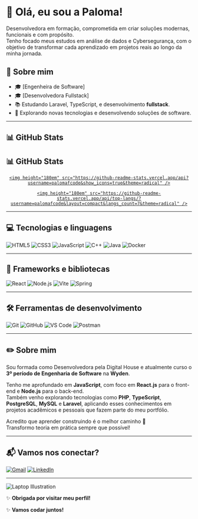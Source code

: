 # 💜 Olá, eu sou a Paloma!

Desenvolvedora em formação, comprometida em criar soluções modernas, funcionais e com propósito.  
Tenho focado meus estudos em análise de dados e Cybersegurança, com o objetivo de transformar cada aprendizado em projetos reais ao longo da minha jornada.

## 📌 Sobre mim

- 🎓 [Engenheira de Software]  
- 🎓 [Desenvolvedora Fullstack]  
- 📚 Estudando Laravel, TypeScript, e desenvolvimento **fullstack**.  
- 🚀 Explorando novas tecnologias e desenvolvendo soluções de software.  


---



## 📊 GitHub Stats
## 📊 GitHub Stats

<div align="center">
  <a href="https://github.com/palomafcode">
  
    <img height="180em" src="https://github-readme-stats.vercel.app/api?username=palomafcode&show_icons=true&theme=radical" />
  
    <img height="180em" src="https://github-readme-stats.vercel.app/api/top-langs/?username=palomafcode&layout=compact&langs_count=7&theme=radical" />
  </a>
</div>



---

## 💻 Tecnologias e linguagens

![HTML5](https://img.shields.io/badge/HTML5-E34F26?style=for-the-badge&logo=html5&logoColor=white)
![CSS3](https://img.shields.io/badge/CSS3-1572B6?style=for-the-badge&logo=css3&logoColor=white)
![JavaScript](https://img.shields.io/badge/JavaScript-F7DF1E?style=for-the-badge&logo=javascript&logoColor=black)
![C++](https://img.shields.io/badge/C++-00599C?style=for-the-badge&logo=c%2B%2B&logoColor=white)
![Java](https://img.shields.io/badge/Java-007396?style=for-the-badge&logo=java&logoColor=white)
![Docker](https://img.shields.io/badge/Docker-2496ED?style=for-the-badge&logo=docker&logoColor=white)

---

## 🚀 Frameworks e bibliotecas

![React](https://img.shields.io/badge/React-20232A?style=for-the-badge&logo=react&logoColor=61DAFB)
![Node.js](https://img.shields.io/badge/Node.js-339933?style=for-the-badge&logo=nodedotjs&logoColor=white)
![Vite](https://img.shields.io/badge/Vite-646CFF?style=for-the-badge&logo=vite&logoColor=white)
![Spring](https://img.shields.io/badge/Spring-6DB33F?style=for-the-badge&logo=spring&logoColor=white)

---

## 🛠️ Ferramentas de desenvolvimento

![Git](https://img.shields.io/badge/Git-F05032?style=for-the-badge&logo=git&logoColor=white)
![GitHub](https://img.shields.io/badge/GitHub-181717?style=for-the-badge&logo=github&logoColor=white)
![VS Code](https://img.shields.io/badge/VS%20Code-007ACC?style=for-the-badge&logo=visual-studio-code&logoColor=white)
![Postman](https://img.shields.io/badge/Postman-FF6C37?style=for-the-badge&logo=postman&logoColor=white)

---

## ✏️ Sobre mim

Sou formada como Desenvolvedora pela Digital House e atualmente curso o **3º período de Engenharia de Software** na **Wyden**.

Tenho me aprofundado em **JavaScript**, com foco em **React.js** para o front-end e **Node.js** para o back-end.  
Também venho explorando tecnologias como **PHP**, **TypeScript**, **PostgreSQL**, **MySQL** e **Laravel**, aplicando esses conhecimentos em projetos acadêmicos e pessoais que fazem parte do meu portfólio.

Acredito que aprender construindo é o melhor caminho 🚀  
Transformo teoria em prática sempre que possível!

---

## 📬 Vamos nos conectar?

[![Gmail](https://img.shields.io/badge/Gmail-D14836?style=for-the-badge&logo=gmail&logoColor=white)](mailto:palomavillasboas380@gmail.com)
[![LinkedIn](https://img.shields.io/badge/LinkedIn-0077B5?style=for-the-badge&logo=linkedin&logoColor=white)]([https://linkedin.com/in/seulinkedin](https://www.linkedin.com/in/paloma-franco-villas-boas-2382a696/))


---

![Laptop Illustration](https://raw.githubusercontent.com/rahulbanerjee26/githubProfileReadmeGenerator/main/gifs/code.gif)

✨ **Obrigada por visitar meu perfil!**

✨ **Vamos codar juntos!**


